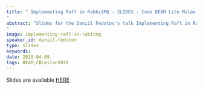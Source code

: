 ```yaml
---
title: " Implementing Raft in RabbitMQ - SLIDES - Code BEAM Lite Milan 2018
"
abstract: "Slides for the Daniil Fedotov's talk Implementing Raft in RabbitMQ - Code BEAM Lite Milan 2018
"
image: implementing-raft-in-rabitmq
speaker_id: daniil-fedotov
type: slides
keywords: 
date: 2018-04-09
tags: BEAM,CBLmilan2018
---
```

Slides are available&nbsp;<a href="/uploads/media/default/0001/01/f71a2e0b46e911eb537bdf8382da3c4182a25e9d.pdf" target="_blank">HERE</a>
